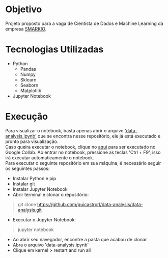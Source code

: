 # Objetivo
Projeto proposto para a vaga de Cientista de Dados e Machine Learning da empresa [SMARKIO](https://smarkio.com.br).

# Tecnologias Utilizadas
* Python
  * Pandas
  * Numpy
  * Sklearn
  * Seaborn
  * Matplotlib
* Jupyter Notebook

# Execução
Para visualizar o notebook, basta apenas abrir o arquivo ['data-analysis.ipynb'](https://github.com/guicastrorl/data-analysis/blob/main/data-analysis.ipynb) que se encontra nesse repositório, ele já está executado e pronto para visualização.<br>
Caso queira executar o notebook, clique no [aqui](https://colab.research.google.com/drive/1MplHh9Cd5mVTXstdcw-nmi7VsrBt_tU2?usp=sharing) para ser executado no Google Collab. Ao entrar no notebook, pressione as teclas 'Ctrl + F9', isso irá executar automaticamente o notebook.<br>
Para executar o seguinte repositório em sua máquina, é necessário seguir os seguintes passos:<br>
* Instalar Python e pip
* Instalar git
* Instalar Jupyter Notebook
* Abrir terminal e clonar o repositório:
> git clone https://github.com/guicastrorl/data-analysis/data-analysis.git
* Executar o Jupyter Notebook:
> jupyter notebook
* Ao abrir seu navegador, encontre a pasta que acabou de clonar
* Abra o arquivo 'data-analysis.ipynb'
* Clique em kernel > restart and run all
